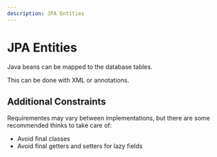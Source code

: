 ```yaml
---
description: JPA Entities
---
```


# JPA Entities

Java beans can be mapped to the database tables.

This can be done with XML or annotations.

## Additional Constraints

Requirementes may vary between implementations, but there are some recommended thinks to take care of:

* Avoid final classes
* Avoid final getters and setters for lazy fields



